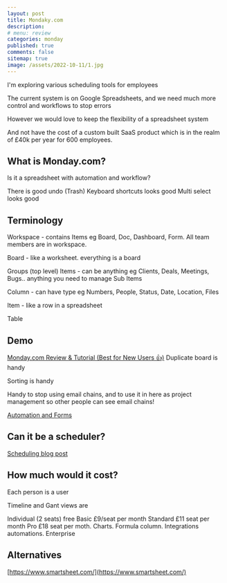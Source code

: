 ```yaml
---
layout: post
title: Mondaky.com
description: 
# menu: review
categories: monday
published: true 
comments: false     
sitemap: true
image: /assets/2022-10-11/1.jpg
---
```


<!-- [![alt text](/assets/2021-10-22/email-cover.jpg "email"){:width="800px"}](/assets/2021-10-22/email-cover.jpg) -->
<!-- [![alt text](/assets/2021-10-22/email-cover.jpg "Thanks to Solen Feyissa on unsplash - https://unsplash.com/@solenfeyissa")](https://unsplash.com/@solenfeyissa) -->


<!-- [![alt text](/assets/2021-12-21/desk.jpg "email")](/assets/2021-12-21/desk.jpg) -->

<!-- [![alt text](/assets/2022-09-15/fire-map.jpg "email")](/assets/2022-09-15/fire-map.jpg) -->

<!-- [![alt text](/assets/2022-09-15/cookie.jpg "email")](/assets/2022-09-15/cookie.jpg) -->

I'm exploring various scheduling tools for employees

The current system is on Google Spreadsheets, and we need much more control and workflows to stop errors

However we would love to keep the flexibility of a spreadsheet system

And not have the cost of a custom built SaaS product which is in the realm of £40k per year for 600 employees.


## What is Monday.com?
Is it a spreadsheet with automation and workflow?



There is good undo (Trash)
Keyboard shortcuts looks good
Multi select looks good

## Terminology

Workspace - contains Items eg Board, Doc, Dashboard, Form. All team members are in workspace.

Board - like a worksheet. everything is a board

Groups (top level)
Items - can be anything eg Clients, Deals, Meetings, Bugs.. anything you need to manage
Sub Items


Column - can have type eg Numbers, People, Status, Date, Location, Files

Item - like a row in a spreadsheet

Table

## Demo

[Monday.com Review & Tutorial (Best for New Users 👍)](https://www.youtube.com/watch?v=GKAVqB5n4ko)
Duplicate board is handy

Sorting is handy


Handy to stop using email chains, and to use it in here as project management
so other people can see email chains!


[Automation and Forms](https://www.youtube.com/watch?v=NX8SlMz89SY)

## Can it be a scheduler?

[Scheduling blog post](https://support.monday.com/hc/en-us/articles/360018531120-monday-com-for-Scheduling)


## How much would it cost?

Each person is a user

Timeline and Gant views are 

Individual (2 seats) free
Basic £9/seat per month
Standard £11 seat per month
Pro £18 seat per moth. Charts. Formula column. Integrations automations.
Enterprise

## Alternatives

[https://www.smartsheet.com/](https://www.smartsheet.com/)
